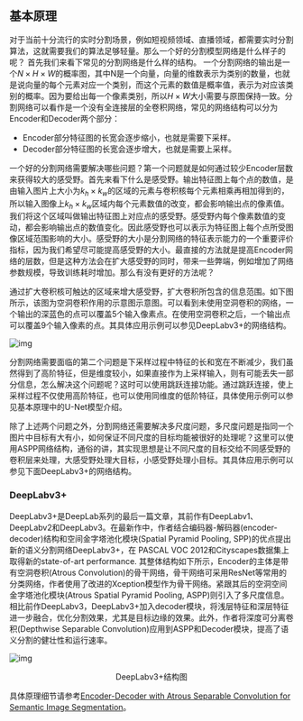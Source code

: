 ## **基本原理**

对于当前十分流行的实时分割场景，例如短视频领域、直播领域，都需要实时分割算法，这就需要我们的算法足够轻量。那么一个好的分割模型网络是什么样子的呢？ 首先我们来看下常见的分割网络是什么样的结构。 一个分割网络的输出是一个$N\times H\times W$的概率图，其中N是一个向量，向量的维数表示为类别的数量，也就是说向量的每个元素对应一个类别，而这个元素的数值是概率值，表示为对应该类别的概率。因为要给出每一个像素类别，所以$H\times W$大小需要与原图保持一致。分割网络可以看作是一个没有全连接层的全卷积网络，常见的网络结构可以分为Encoder和Decoder两个部分：

- Encoder部分特征图的长宽会逐步缩小，也就是需要下采样。
- Decoder部分特征图的长宽会逐步增大，也就是需要上采样。

一个好的分割网络需要解决哪些问题？第一个问题就是如何通过较少Encoder层数来获得较大的感受野。首先来看下什么是感受野。输出特征图上每个点的数值，是由输入图片上大小为$k_h\times k_w$的区域的元素与卷积核每个元素相乘再相加得到的，所以输入图像上$k_h\times k_w$区域内每个元素数值的改变，都会影响输出点的像素值。我们将这个区域叫做输出特征图上对应点的感受野。感受野内每个像素数值的变动，都会影响输出点的数值变化。因此感受野也可以表示为特征图上每个点所受图像区域范围影响的大小。感受野的大小是分割网络的特征表示能力的一个重要评价指标，因为我们希望尽可能提高感受野的大小。最直接的方法就是提高Encoder网络的层数，但是这种方法会在扩大感受野的同时，带来一些弊端，例如增加了网络参数规模，导致训练耗时增加。那么有没有更好的方法呢？

通过扩大卷积核可触达的区域来增大感受野，扩大卷积所包含的信息范围。如下图所示，该图为空洞卷积作用的示意图示意图。可以看到未使用空洞卷积的网络，一个输出的深蓝色的点可以覆盖5个输入像素点。在使用空洞卷积之后，一个输出点可以覆盖9个输入像素的点。其具体应用示例可以参见DeepLabv3+的网络结构。

![img](https://ai-studio-static-online.cdn.bcebos.com/b745baf70f5646ed851c2fa96d4657c768828fac58c14298a073c43507838b58)

分割网络需要面临的第二个问题是下采样过程中特征的长和宽在不断减少，我们虽然得到了高阶特征，但是维度较小，如果直接作为上采样输入，则有可能丢失一部分信息，怎么解决这个问题呢？这时可以使用跳跃连接功能。通过跳跃连接，使上采样过程不仅使用高阶特征，也可以使用同维度的低阶特征，具体使用示例可以参见基本原理中的U-Net模型介绍。

除了上述两个问题之外，分割网络还需要解决多尺度问题，多尺度问题是指同一个图片中目标有大有小，如何保证不同尺度的目标均能被很好的处理呢？这里可以使用ASPP网络结构，通俗的讲，其实现思想是让不同尺度的目标交给不同感受野的卷积层来处理，大感受野处理大目标，小感受野处理小目标。其具体应用示例可以参见下面DeepLabv3+的网络结构。

### DeepLabv3+

DeepLabv3+是DeepLab系列的最后一篇文章，其前作有DeepLabv1、DeepLabv2和DeepLabv3。在最新作中，作者结合编码器-解码器(encoder-decoder)结构和空间金字塔池化模块(Spatial Pyramid Pooling, SPP)的优点提出新的语义分割网络DeepLabv3+，在 PASCAL VOC 2012和Cityscapes数据集上取得新的state-of-art performance. 
其整体结构如下所示，Encoder的主体是带有空洞卷积(Atrous Convolution)的骨干网络，骨干网络可采用ResNet等常用的分类网络，作者使用了改进的Xception模型作为骨干网络。紧跟其后的空洞空间金字塔池化模块(Atrous Spatial Pyramid Pooling, ASPP)则引入了多尺度信息。相比前作DeepLabv3，DeepLabv3+加入decoder模块，将浅层特征和深层特征进一步融合，优化分割效果，尤其是目标边缘的效果。此外，作者将深度可分离卷积(Depthwise Separable Convolution)应用到ASPP和Decoder模块，提高了语义分割的健壮性和运行速率。

![img](https://ai-studio-static-online.cdn.bcebos.com/356ae8f052b94379a4c4bd92b9402aadb085988bfa9043e1a67bca361c3a3bc4)

<div align = "center">DeepLabv3+结构图</div>

具体原理细节请参考[Encoder-Decoder with Atrous Separable Convolution for Semantic Image Segmentation](https://arxiv.org/abs/1802.02611)。

